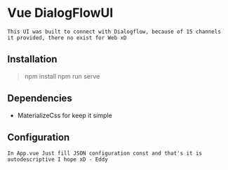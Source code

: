 # Vue DialogFlowUI
`This UI was built to connect with Dialogflow, because of 15 channels it provided, there no exist for Web xD`

## Installation
> npm install
> npm run serve

## Dependencies
- MaterializeCss for keep it simple

## Configuration
`In App.vue Just fill JSON configuration const and that's it is autodescriptive I hope xD - Eddy`